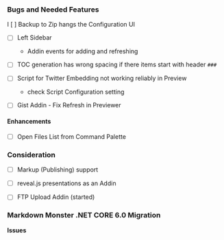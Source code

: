 ### Bugs and Needed Features
I [ ] Backup to Zip hangs the Configuration UI
* [ ] Left Sidebar
    * Addin events for adding and refreshing
* [ ] TOC generation has wrong spacing if there items start with header `###`
    
* [ ] Script for Twitter Embedding not working reliably in Preview    
    * check Script Configuration setting
    
* [ ] Gist Addin - Fix Refresh in Previewer


#### Enhancements
* [ ] Open Files List from Command Palette

### Consideration
* [ ] Markup (Publishing) support
* [ ] reveal.js presentations as an Addin
* [ ] FTP Upload Addin (started)


### Markdown Monster .NET CORE 6.0 Migration

**Issues**


